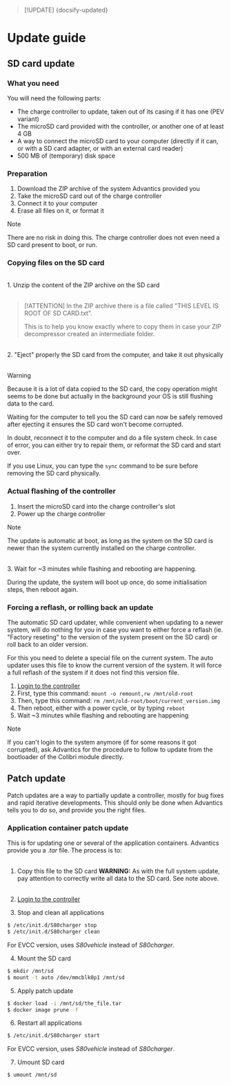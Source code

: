 > [!UPDATE] {docsify-updated}
# Update guide

## SD card update

### What you need

You will need the following parts:

* The charge controller to update, taken out of its casing if it has one (PEV variant)
* The microSD card provided with the controller, or another one of at least 4 GB
* A way to connect the microSD card to your computer (directly if it can, or with a SD card adapter,
or with an external card reader)
* 500 MB of (temporary) disk space

### Preparation

1. Download the ZIP archive of the system Advantics provided you
1. Take the microSD card out of the charge controller
1. Connect it to your computer
1. Erase all files on it, or format it

> [!NOTE]
> There are no risk in doing this. The charge controller does not even need a SD card present to boot, or run.

### Copying files on the SD card

<br/>
1. Unzip the content of the ZIP archive on the SD card
<br/>
<br/>

> [!ATTENTION]
> In the ZIP archive there is a file called "THIS LEVEL IS ROOT OF SD CARD.txt".
>
> This is to help you know exactly where to copy them in case your ZIP decompressor created an intermediate folder.

<br/>
2. "Eject" properly the SD card from the computer, and take it out physically
<br/>
<br/>

> [!WARNING]
> Because it is a lot of data copied to the SD card, the copy operation might seems to be done but
> actually in the background your OS is still flushing data to the card.
>
> Waiting for the computer to tell you the SD card can now be safely removed after ejecting it ensures
> the SD card won't become corrupted.
>
> In doubt, reconnect it to the computer and do a file system check. In case of error, you can either
> try to repair them, or reformat the SD card and start over.
>
> If you use Linux, you can type the `sync` command to be sure before removing the SD card
> physically.

### Actual flashing of the controller

1. Insert the microSD card into the charge controller's slot
1. Power up the charge controller

> [!NOTE]
> The update is automatic at boot, as long as the system on the SD card is newer than the system currently installed on the charge controller.

<br/>
3. Wait for ~3 minutes while flashing and rebooting are happening.

During the update, the system will boot up once, do some initialisation steps, then reboot again.

### Forcing a reflash, or rolling back an update

The automatic SD card updater, while convenient when updating to a newer system, will do nothing
for you in case you want to either force a reflash (ie. "Factory reseting" to the version of the
system present on the SD card) or roll back to an older version.

For this you need to delete a special file on the current system. The auto updater uses this file to
know the current version of the system. It will force a full reflash of the system if it does not
find this version file.

1. [Login to the controller](charge-controllers/sys3_user/access.md)
1. First, type this command: `mount -o remount,rw /mnt/old-root`
1. Then, type this command: `rm /mnt/old-root/boot/current_version.img`
1. Then reboot, either with a power cycle, or by typing `reboot`
1. Wait ~3 minutes while flashing and rebooting are happening

> [!NOTE]
> If you can't login to the system anymore (if for some reasons it got corrupted), ask Advantics
> for the procedure to follow to update from the bootloader of the Colibri module directly.

## Patch update

Patch updates are a way to partially update a controller, mostly for bug fixes and rapid iterative
developments. This should only be done when Advantics tells you to do so, and provide you the right
files.

### Application container patch update

This is for updating one or several of the application containers. Advantics provide you a _.tar_
file. The process is to:
<br/><br/>

1. Copy this file to the SD card
**WARNING:** As with the full system update, pay attention to correctly write all data to the SD card. See note above.
<br/><br/>

2. [Login to the controller](charge-controllers/sys3_user/access.md)

3. Stop and clean all applications
```bash
$ /etc/init.d/S80charger stop
$ /etc/init.d/S80charger clean
```
For EVCC version, uses _S80vehicle_ instead of _S80charger_.

4. Mount the SD card
```bash
$ mkdir /mnt/sd
$ mount -t auto /dev/mmcblk0p1 /mnt/sd
```

5. Apply patch update
```bash
$ docker load -i /mnt/sd/the_file.tar
$ docker image prune -f
```

6. Restart all applications
```bash
$ /etc/init.d/S80charger start
```
For EVCC version, uses _S80vehicle_ instead of _S80charger_.

7. Umount SD card
```bash
$ umount /mnt/sd
```
